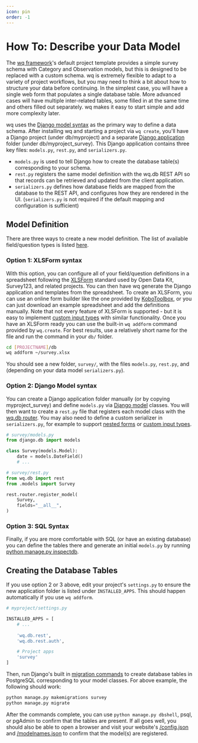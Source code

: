 ```yaml
---
icon: pin
order: -1
---
```


How To: Describe your Data Model
=====================

The [wq framework]'s default project template provides a simple survey schema with Category and Observation models, but this is designed to be replaced with a custom schema.  wq is extremely flexible to adapt to a variety of project workflows, but you may need to think a bit about how to structure your data before continuing.  In the simplest case, you will have a single web form that populates a single database table.  More advanced cases will have multiple inter-related tables, some filled in at the same time and others filled out separately.  wq makes it easy to start simple and add more complexity later.

wq uses the [Django model syntax][Django model] as the primary way to define a data schema.  After installing wq and starting a project via `wq create`, you'll have a Django project (under db/myproject) and a separate [Django application] folder (under db/myproject_survey).  This Django application contains three key files: `models.py`, `rest.py`, and `serializers.py`.
  * `models.py` is used to tell Django how to create the database table(s) corresponding to your schema.
  * `rest.py` registers the same model definition with the wq.db REST API so that records can be retrieved and updated from the client application.
  * `serializers.py` defines how database fields are mapped from the database to the REST API, and configures how they are rendered in the UI.  (`serializers.py` is not required if the default mapping and configuration is sufficient)

## Model Definition
There are three ways to create a new model definition.  The list of available field/question types is listed [here][inputs].

### Option 1: XLSForm syntax
With this option, you can configure all of your field/question definitions in a spreadsheet following the [XLSForm] standard used by Open Data Kit, Survey123, and related projects.  You can then have wq generate the Django application and templates from the spreadsheet.  To create an XLSForm, you can use an online form builder like the one provided by [KoboToolbox], or you can just download an example spreadsheet and add the definitions manually.  Note that not every feature of XLSForm is supported - but it is easy to implement [custom input types] with similar functionality.  Once you have an XLSForm ready you can use the built-in `wq addform` command provided by `wq.create`. For best results, use a relatively short name for the file and run the command in your `db/` folder.

```bash
cd [PROJECTNAME]/db
wq addform ~/survey.xlsx
```

 You should see a new folder, `survey/`, with the files `models.py`, `rest.py`, and (depending on your data model `serializers.py`).

### Option 2: Django Model syntax
You can create a Django application folder manually (or by copying myproject_survey) and define `models.py` via [Django model] classes.  You will then want to create a `rest.py` file that registers each model class with the [wq.db router].   You may also need to define a custom serializer in `serializers.py`, for example to support [nested forms] or [custom input types].

```python
# survey/models.py
from django.db import models

class Survey(models.Model):
    date = models.DateField()
    # ...
```

```python
# survey/rest.py
from wq.db import rest
from .models import Survey

rest.router.register_model(
    Survey,
    fields="__all__",
)
```

### Option 3: SQL Syntax

Finally, if you are more comfortable with SQL (or have an existing database) you can define the tables there and generate an initial `models.py` by running [python manage.py inspectdb][inspectdb].

## Creating the Database Tables

If you use option 2 or 3 above, edit your project's `settings.py` to ensure the new application folder is listed under `INSTALLED_APPS`.  This should happen automatically if you use `wq addform`.

```python
# myproject/settings.py

INSTALLED_APPS = [
    # ...
    
    'wq.db.rest',
    'wq.db.rest.auth',

    # Project apps
    'survey'
]
```

Then, run Django's built in [migration commands] to create database tables in PostgreSQL corresponding to your model classes.  For above example, the following should work:

```bash
python manage.py makemigrations survey
python manage.py migrate
```

After the commands complete, you can use `python manage.py dbshell`, psql, or pgAdmin to confirm that the tables are present.  If all goes well, you should also be able to open a browser and visit your website's [/config.json] and [/modelnames.json] to confirm that the model(s) are registered.

[wq framework]: ../index.md
[Django Model]: https://docs.djangoproject.com/en/1.10/topics/db/models/
[inputs]: ../inputs/index.md
[Django application]: https://docs.djangoproject.com/en/1.10/ref/applications/
[XLSForm]: http://xlsform.org
[KoboToolbox]: http://kobotoolbox.org
[custom input types]: ./define-a-custom-input-type.md
[nested forms]: ./implement-repeating-nested-forms.md
[migration commands]: https://docs.djangoproject.com/en/1.10/ref/django-admin/#django-admin-migrate
[wq.db router]: ../wq.db/router.md
[inspectdb]: https://docs.djangoproject.com/en/1.10/howto/legacy-databases/
[/config.json]: ../config.md
[/modelnames.json]: ../wq.db/url-structure
